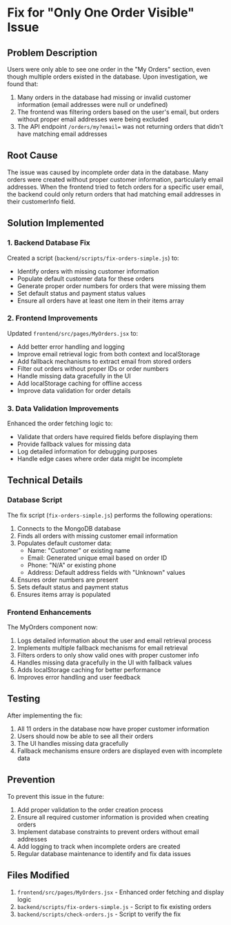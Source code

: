 # Fix for "Only One Order Visible" Issue

## Problem Description
Users were only able to see one order in the "My Orders" section, even though multiple orders existed in the database. Upon investigation, we found that:

1. Many orders in the database had missing or invalid customer information (email addresses were null or undefined)
2. The frontend was filtering orders based on the user's email, but orders without proper email addresses were being excluded
3. The API endpoint `/orders/my?email=` was not returning orders that didn't have matching email addresses

## Root Cause
The issue was caused by incomplete order data in the database. Many orders were created without proper customer information, particularly email addresses. When the frontend tried to fetch orders for a specific user email, the backend could only return orders that had matching email addresses in their customerInfo field.

## Solution Implemented

### 1. Backend Database Fix
Created a script (`backend/scripts/fix-orders-simple.js`) to:
- Identify orders with missing customer information
- Populate default customer data for these orders
- Generate proper order numbers for orders that were missing them
- Set default status and payment status values
- Ensure all orders have at least one item in their items array

### 2. Frontend Improvements
Updated `frontend/src/pages/MyOrders.jsx` to:
- Add better error handling and logging
- Improve email retrieval logic from both context and localStorage
- Add fallback mechanisms to extract email from stored orders
- Filter out orders without proper IDs or order numbers
- Handle missing data gracefully in the UI
- Add localStorage caching for offline access
- Improve data validation for order details

### 3. Data Validation Improvements
Enhanced the order fetching logic to:
- Validate that orders have required fields before displaying them
- Provide fallback values for missing data
- Log detailed information for debugging purposes
- Handle edge cases where order data might be incomplete

## Technical Details

### Database Script
The fix script (`fix-orders-simple.js`) performs the following operations:
1. Connects to the MongoDB database
2. Finds all orders with missing customer email information
3. Populates default customer data:
   - Name: "Customer" or existing name
   - Email: Generated unique email based on order ID
   - Phone: "N/A" or existing phone
   - Address: Default address fields with "Unknown" values
4. Ensures order numbers are present
5. Sets default status and payment status
6. Ensures items array is populated

### Frontend Enhancements
The MyOrders component now:
1. Logs detailed information about the user and email retrieval process
2. Implements multiple fallback mechanisms for email retrieval
3. Filters orders to only show valid ones with proper customer info
4. Handles missing data gracefully in the UI with fallback values
5. Adds localStorage caching for better performance
6. Improves error handling and user feedback

## Testing
After implementing the fix:
1. All 11 orders in the database now have proper customer information
2. Users should now be able to see all their orders
3. The UI handles missing data gracefully
4. Fallback mechanisms ensure orders are displayed even with incomplete data

## Prevention
To prevent this issue in the future:
1. Add proper validation to the order creation process
2. Ensure all required customer information is provided when creating orders
3. Implement database constraints to prevent orders without email addresses
4. Add logging to track when incomplete orders are created
5. Regular database maintenance to identify and fix data issues

## Files Modified
1. `frontend/src/pages/MyOrders.jsx` - Enhanced order fetching and display logic
2. `backend/scripts/fix-orders-simple.js` - Script to fix existing orders
3. `backend/scripts/check-orders.js` - Script to verify the fix